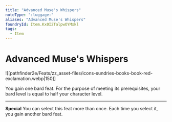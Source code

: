 ```yaml
---
title: "Advanced Muse's Whispers"
noteType: ":luggage:"
aliases: "Advanced Muse's Whispers"
foundryId: Item.Kx0I2TalpwOYMxkl
tags:
  - Item
---
```


# Advanced Muse's Whispers
![[pathfinder2e/Feats/zz_asset-files/icons-sundries-books-book-red-exclamation.webp|150]]

You gain one bard feat. For the purpose of meeting its prerequisites, your bard level is equal to half your character level.

* * *

**Special** You can select this feat more than once. Each time you select it, you gain another bard feat.
